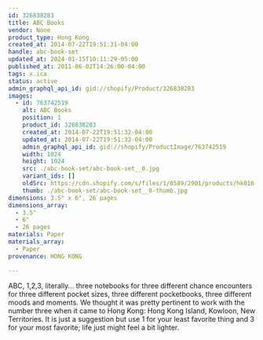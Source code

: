 ```yaml
---
id: 326838283
title: ABC Books
vendor: None
product_type: Hong Kong
created_at: 2014-07-22T19:51:31-04:00
handle: abc-book-set
updated_at: 2024-01-15T10:11:29-05:00
published_at: 2011-06-02T14:26:00-04:00
tags: x.ica
status: active
admin_graphql_api_id: gid://shopify/Product/326838283
images:
  - id: 763742519
    alt: ABC Books
    position: 1
    product_id: 326838283
    created_at: 2014-07-22T19:51:32-04:00
    updated_at: 2014-07-22T19:51:32-04:00
    admin_graphql_api_id: gid://shopify/ProductImage/763742519
    width: 1024
    height: 1024
    src: ./abc-book-set/abc-book-set__0.jpg
    variant_ids: []
    oldSrc: https://cdn.shopify.com/s/files/1/0589/2901/products/hk016.jpeg?v=1406073092
    thumb: ./abc-book-set/abc-book-set__0-thumb.jpg
dimensions: 3.5" x 6", 26 pages
dimensions_array:
  - 3.5"
  - 6"
  - 26 pages
materials: Paper
materials_array:
  - Paper
provenance: HONG KONG

---
```


ABC, 1,2,3, literally... three notebooks for three different chance encounters for three different pocket sizes, three different pocketbooks, three different moods and moments. We thought it was pretty pertinent to work with the number three when it came to Hong Kong: Hong Kong Island, Kowloon, New Territories. It is just a suggestion but use 1 for your least favorite thing and 3 for your most favorite; life just might feel a bit lighter.